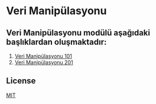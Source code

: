 # Veri Manipülasyonu

## Veri Manipülasyonu modülü aşağıdaki başlıklardan oluşmaktadır:
1. [Veri Manipülasyonu 101](./veri_manipulasyonu101.ipynb)
2. [Veri Manipülasyonu 201](./veri_manipulasyonu201.ipynb)

## License
[MIT](https://choosealicense.com/licenses/mit/)